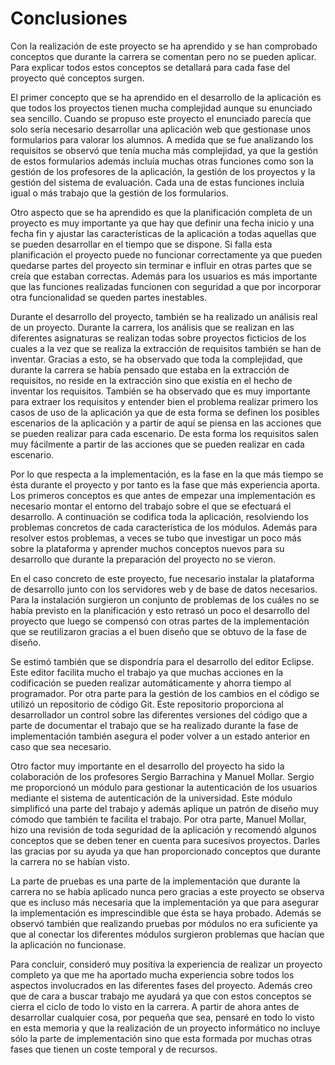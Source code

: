 # Conclusiones #

Con la realización de este proyecto se ha aprendido y se han comprobado conceptos que durante la carrera se comentan pero no se pueden aplicar. Para explicar todos estos conceptos se detallará para cada fase del proyecto qué conceptos surgen.

El primer concepto que se ha aprendido en el desarrollo de la aplicación es que todos los proyectos tienen mucha complejidad aunque su enunciado sea sencillo. Cuando se propuso este proyecto el enunciado parecía que solo sería necesario desarrollar una aplicación web que gestionase unos formularios para valorar los alumnos. A medida que se fue analizando los requisitos se observó que tenía mucha más complejidad, ya que la gestión de estos formularios además incluía muchas otras funciones como son la gestión de los profesores de la aplicación, la gestión de los proyectos y la gestión del sistema de evaluación. Cada una de estas funciones incluía igual o más trabajo que la gestión de los formularios. 

Otro aspecto que se ha aprendido es que la planificación completa de un proyecto es muy importante ya que hay que definir una fecha inicio y una fecha fin y ajustar las características de la aplicación a todas aquellas que se pueden desarrollar en el tiempo que se dispone. Si falla esta planificación el proyecto puede no funcionar correctamente ya que pueden quedarse partes del proyecto sin terminar e influir en otras partes que se creía que estaban correctas. Además para los usuarios es más importante que las funciones realizadas funcionen con seguridad a que por incorporar otra funcionalidad se queden partes inestables.

Durante el desarrollo del proyecto, también se ha realizado un análisis real de un proyecto. Durante la carrera, los análisis que se realizan en las diferentes asignaturas se realizan todas sobre proyectos ficticios de los cuales a la vez que se realiza la extracción de requisitos también se han de inventar. Gracias a esto, se ha observado que toda la complejidad, que durante la carrera se había pensado que estaba en la extracción de requisitos, no reside en la extracción sino que existía en el hecho de inventar los requisitos. También se ha observado que es muy importante para extraer los requisitos y entender bien el problema realizar primero los casos de uso de la aplicación ya que de esta forma se definen los posibles escenarios de la aplicación y a partir de aquí se piensa en las acciones que se pueden realizar para cada escenario. De esta forma los requisitos salen muy fácilmente a partir de las acciones que se pueden realizar en cada escenario.

Por lo que respecta a la implementación, es la fase en la que más tiempo se ésta durante el proyecto y por tanto es la fase que más experiencia aporta. Los primeros conceptos es que antes de empezar una implementación es necesario montar el entorno del trabajo sobre el que se efectuará el desarrollo. A continuación se codifica toda la aplicación, resolviendo los problemas concretos de cada característica de los módulos. Además para resolver estos problemas, a veces se tubo que investigar un poco más sobre la plataforma y aprender muchos conceptos nuevos para su desarrollo que durante la preparación del proyecto no se vieron. 

En el caso concreto de este proyecto, fue necesario instalar la plataforma de desarrollo junto con los servidores web y de base de datos necesarios. Para la instalación surgieron un conjunto de problemas de los cuáles no se había previsto en la planificación y esto retrasó un poco el desarrollo del proyecto que luego se compensó con otras partes de la implementación que se reutilizaron gracias a el buen diseño que se obtuvo de la fase de diseño.

Se estimó también que se dispondría para el desarrollo del editor Eclipse. Este editor facilita mucho el trabajo ya que muchas acciones en la codificación se pueden realizar automáticamente y ahorra tiempo al programador. Por otra parte para la gestión de los cambios en el código se utilizó un repositorio de código Git. Este repositorio proporciona al desarrollador un control sobre las diferentes versiones del código que a parte de documentar el trabajo que se ha realizado durante la fase de implementación también asegura el poder volver a un estado anterior en caso que sea necesario.

Otro factor muy importante en el desarrollo del proyecto ha sido la colaboración de los profesores Sergio Barrachina y Manuel Mollar. Sergio me proporcionó un módulo para gestionar la autenticación de los usuarios mediante el sistema de autenticación de la universidad. Este módulo simplificó una parte del trabajo y además aplique un patrón de diseño muy cómodo que también te facilita el trabajo. Por otra parte, Manuel Mollar, hizo una revisión de toda seguridad de la aplicación y recomendó algunos conceptos que se deben tener en cuenta para sucesivos proyectos. Darles las gracias por su ayuda ya que han proporcionado conceptos que durante la carrera no se habían visto.

La parte de pruebas es una parte de la implementación que durante la carrera no se había aplicado nunca pero gracias a este proyecto se observa que es incluso más necesaria que la implementación ya que para asegurar la implementación es imprescindible que ésta se haya probado. Además se observó también que realizando pruebas por módulos no era suficiente ya que al conectar los diferentes módulos surgieron problemas que hacían que la aplicación no funcionase. 

Para concluir, consideró muy positiva la experiencia de realizar un proyecto completo ya que me ha aportado mucha experiencia sobre todos los aspectos involucrados en las diferentes fases del proyecto. Además creo que de cara a buscar trabajo me ayudará ya que con estos conceptos se cierra el ciclo de todo lo visto en la carrera. A partir de ahora antes de desarrollar cualquier cosa, por pequeña que sea, pensaré en todo lo visto en esta memoria y que la realización de un proyecto informático no incluye sólo la parte de implementación sino que esta formada por muchas otras fases que tienen un coste temporal y de recursos.
